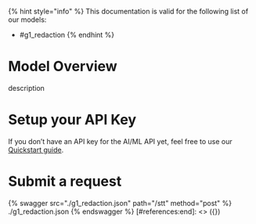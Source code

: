[#references:start]: <> ({ "template": "openapi" })
{% hint style="info" %}
This documentation is valid for the following list of our models:
* #g1_redaction
{% endhint %}

# Model Overview
description

# Setup your API Key
If you don’t have an API key for the AI/ML API yet, feel free to use our [Quickstart guide](https://docs.aimlapi.com/quickstart/setting-up).

# Submit a request
{% swagger src="./g1_redaction.json" path="/stt" method="post" %}
./g1_redaction.json
{% endswagger %}
[#references:end]: <> ({})